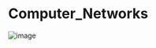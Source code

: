 # Computer_Networks
![image](https://github.com/user-attachments/assets/5d5253ec-38ac-4ae6-9aac-9c01a2da67cb)
